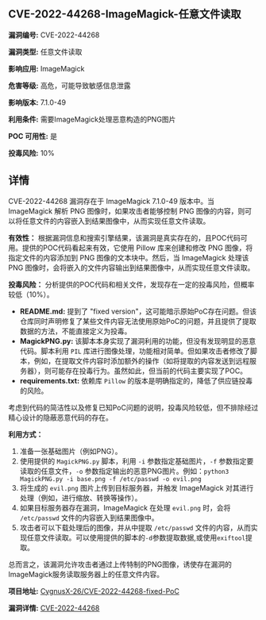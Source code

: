 ## CVE-2022-44268-ImageMagick-任意文件读取

**漏洞编号:** CVE-2022-44268

**漏洞类型:** 任意文件读取

**影响应用:** ImageMagick

**危害等级:** 高危，可能导致敏感信息泄露

**影响版本:** 7.1.0-49

**利用条件:** 需要ImageMagick处理恶意构造的PNG图片

**POC 可用性:** 是

**投毒风险:** 10%

## 详情

CVE-2022-44268 漏洞存在于 ImageMagick 7.1.0-49 版本中。当 ImageMagick 解析 PNG 图像时，如果攻击者能够控制 PNG 图像的内容，则可以将任意文件的内容嵌入到结果图像中，从而实现任意文件读取。

**有效性：**
根据漏洞信息和搜索引擎结果，该漏洞是真实存在的，且POC代码可用。提供的POC代码看起来有效，它使用 Pillow 库来创建和修改 PNG 图像，将指定文件的内容添加到 PNG 图像的文本块中。然后，当 ImageMagick 处理该 PNG 图像时，会将嵌入的文件内容输出到结果图像中，从而实现任意文件读取。

**投毒风险：**
分析提供的POC代码和相关文件，发现存在一定的投毒风险，但概率较低（10%）。

*   **README.md:** 提到了 "fixed version"，这可能暗示原始PoC存在问题。但该仓库同时声明修复了某些文件内容无法使用原始PoC的问题，并且提供了提取数据的方法，不能直接定义为投毒。
*   **MagickPNG.py:** 该脚本本身实现了漏洞利用的功能，但没有发现明显的恶意代码。脚本利用 `PIL` 库进行图像处理，功能相对简单。但如果攻击者修改了脚本，例如，在提取文件内容时添加额外的操作（如将提取的内容发送到远程服务器），则可能存在投毒行为。虽然如此，但当前的代码主要实现了POC。
*   **requirements.txt:**  依赖库 `Pillow` 的版本是明确指定的，降低了供应链投毒的风险。

考虑到代码的简洁性以及修复已知PoC问题的说明，投毒风险较低，但不排除经过精心设计的隐蔽恶意代码的存在。

**利用方式：**
1.  准备一张基础图片（例如PNG）。
2.  使用提供的 `MagickPNG.py` 脚本，利用 `-i` 参数指定基础图片，`-f` 参数指定要读取的任意文件，`-o` 参数指定输出的恶意PNG图片。例如：`python3 MagickPNG.py -i base.png -f /etc/passwd -o evil.png`
3.  将生成的 `evil.png` 图片上传到目标服务器，并触发 ImageMagick 对其进行处理（例如，进行缩放、转换等操作）。
4.  如果目标服务器存在漏洞，ImageMagick 在处理 `evil.png` 时，会将 `/etc/passwd` 文件的内容嵌入到结果图像中。
5.  攻击者可以下载处理后的图像，并从中提取 `/etc/passwd` 文件的内容，从而实现任意文件读取。可以使用提供的脚本的`-d`参数提取数据,或使用`exiftool`提取。

总而言之，该漏洞允许攻击者通过上传特制的PNG图像，诱使存在漏洞的ImageMagick服务读取服务器上的任意文件内容。

**项目地址:** [CygnusX-26/CVE-2022-44268-fixed-PoC](https://github.com/CygnusX-26/CVE-2022-44268-fixed-PoC)

**漏洞详情:** [CVE-2022-44268](https://nvd.nist.gov/vuln/detail/CVE-2022-44268)